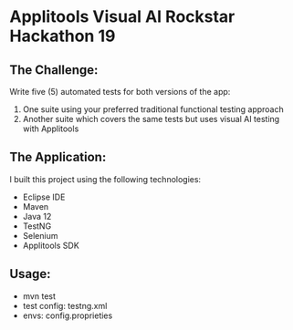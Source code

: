 # Applitools Visual AI Rockstar Hackathon 19

## The Challenge:
Write five (5) automated tests for both versions of the app:
  1. One suite using your preferred traditional functional testing approach
  2. Another suite which covers the same tests but uses visual AI testing with Applitools
  
## The Application:
I built this project using the following technologies:
* Eclipse IDE
* Maven
* Java 12
* TestNG
* Selenium
* Applitools SDK

## Usage:
- mvn test
- test config: testng.xml
- envs: config.proprieties
